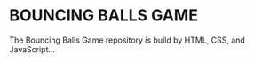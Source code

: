 # BOUNCING BALLS GAME #
The Bouncing Balls Game repository is build by HTML, CSS, and JavaScript...

